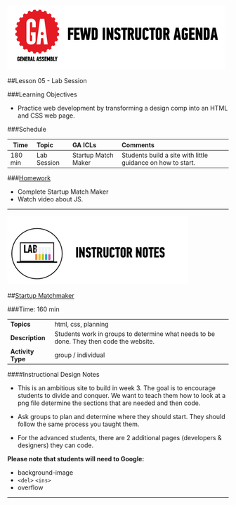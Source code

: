 
![GeneralAssemb.ly](../../img/icons/instr_agenda.png)


##Lesson 05 - Lab Session


###Learning Objectives

*	Practice web development by transforming a design comp into an HTML and CSS web page.

###Schedule


| Time        | Topic| GA ICLs| Comments |
| ------------- |:-------------|:-------------------|:----------------|
| 180 min | Lab Session | Startup Match Maker | Students build a site with little guidance on how to start. |


###[Homework](../Homework/)

*	Complete Startup Match Maker 
*	Watch video about JS.

---

 
![Exercise - Instructor](../../img/icons/instr_lab.png)



##[Startup Matchmaker](starter_code)

###Time: 160 min

| | |
| ------------- |:-------------|
| __Topics__ | html, css, planning | 
| __Description__| Students work in groups to determine what needs to be done. They then code the website.  |   
|__Activity Type__|group / individual | 
 
 
####Instructional Design Notes

*	This is an ambitious site to build in week 3. The goal is to encourage students to divide and conquer. We want to teach them how to look at a png file determine the sections that are needed and then code. 

*	Ask groups to plan and determine where they should start. They should follow the same process you taught them. 

*	For the advanced students, there are 2 additional pages (developers & designers) they can code.

__Please note that students will need to Google:__

*	background-image
*	```<del>``` ```<ins>```
*	overflow

---
